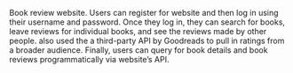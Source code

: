 Book review website. Users can register for website and then log in using their username and password. Once they log in, they can search for books, leave reviews for individual books, and see the reviews made by other people. also used the a third-party API by Goodreads to pull in ratings from a broader audience. Finally, users can query for book details and book reviews programmatically via website’s API.